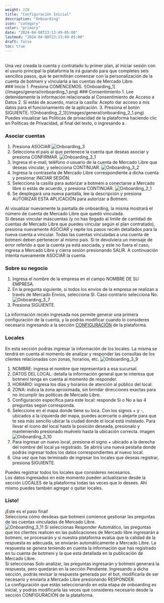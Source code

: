 ```yaml
---
weight: 228
title: "Configuración Inicial"
description: "Onboarding"
icon: "category"
color: "primary"
date: "2024-04-08T23:13:49-05:00"
lastmod: "2024-04-08T23:13:49-05:00"
draft: false
toc: true
---
```

<br>
 Una vez creada la cuenta y contratado tu primer plan, al iniciar sesión con el usurio principal la plataforma te irá guiando para que completes seis sencillos pasos, que te permitirán comenzar con la personalización de la cuenta de botmeni y vincularla a las cuentas de Mercado Libre. 
<br>
### Inicio
1. Presiona COMENCEMOS. 
![Onboarding_1](/images/general/onboarding_1.png)
### Consentimiento
1. Lee detenidamente la información relacionada al Consentimiento de Acceso a Datos
2. Si estás de acuerdo, marca la casilla: Acepto dar acceso a mis datos para el funcionamiento de la aplicación.
3. Presiona el botón SIGUIENTE.
![Onboarding_2_1](/images/general/onboarding_2_1.png)
Puedes visualizar las Politicas de privacidad de la plataforma haciendo clic en Políticas de Privacidad, al final del texto, o ingresando a <https://botmeni.com/terminos-y-condiciones/index.html>.

### Asociar cuentas
1. Presiona ASOCIAR
![Onboarding_3](/images/general/onboarding_3.png)
2. Selecciona el país al que pertenece la cuenta que deseas asociar y presiona CONFIRMAR.
![Onboarding_3_1](/images/general/onboarding_3_1.png)
3. Ingresa el e-mail, teléfono o usuario de la cuenta de Mercado Libre que deseas vincular, y selecciona CONTINUAR.
![Onboarding_3_2](/images/general/onboarding_3_2.png)
4. Ingresa la contraseña de Mercado Libre correspondiente a dicha cuenta y presionar INICIAR SESIÓN.
5. Selecciona la casilla para autorizar a botmeni a conectarse a Mercado libre si estás de acuerdo, y presiona CONTINUAR.
![Onboarding_2_1](/images/general/onboarding_3_4.png) 
6. Se desplegará una nueva pantalla, lee la descripción y presiona AUTORIZAR ESTA APLICACIÓN para autorizar a Botmeni.

Al visualizar nuevamente la pantalla de onboarding, la misma mostrará el número de cuenta de Mercado Libre que quedó vinculada.<br>
Si deseas vincular máscuentas (y no has llegado al límite de cantidad de cuentas de Mercado Libre que puedes vincular según el plan contratado), presiona nuevamente ASOCIAR y repite los pasos recién detallados para la nueva cuenta a vincular. Todas las cuentas vinculadas a una cuenta de botmeni deben pertenecer al mismo país. 
Si te devolviera un mensaje de error referido a que la cuenta ya está asociada, y este no fuera el caso, ingresa a Mercado Libre y cierra sesión presionando SALIR. A continuación intenta nuevamente ASOCIAR la cuenta.

### Sobre su negocio
1. Ingresa el nombre de la empresa en el campo NOMBRE DE SU EMPRESA.
2. En la pregunta siguiente, si todos los envíos de la empresa se realizan a través de Mercado Envíos, selecciona SI. Caso contrario selecciona No.
![Onboarding_3_7](/images/general/onboarding_3_7.png) 
3. Presiona SIGUIENTE.

La información recién ingresada nos permite generar una primera configuración de la cuenta, y la podrás modificar cuando lo consideres necesario ingresando a la sección [CONFIGURACIÓN](../../Personaliza%20tu%20cuenta%20de%20botmeni/) de la plataforma.

### Locales

En esta sección podrás ingresar la información de los locales. La misma se tendrá en cuenta al momento de analizar y responder las consultas de los clientes relacionadas con zonas, horarios, etc.
![Onboarding_3_9](/images/general/onboarding_3_9.png) 
1. NOMBRE: ingresa el nombre que representará a esa sucursal.
2. DATOS DEL LOCAL: detalla la información general que te interesa que botmeni tenga en cuenta al momento de responder.
3. HORARIO: ingresa los días y horarios de atención al público del local.
4. ZONA: indica la zona aproximada, sin brindar direcciones exactas para no incumplir las políticas de Mercado Libre.
5. Configuración específica para este local: responde Si o No a las 4 preguntas según corresponda. 
6. Seleccione en el mapa donde tiene su loca. Con los signos + y -, ubicados a la izquierda del mapa, puedes acercarte o alejarte para que te sea más sencillo ubicar la ciudad donde el local está instalado. Para llevar el ícono del local hasta la posición deseada, presionalo y manteniendo presionado muévelo hasta la ubicación correcta.
imagen
![Onboarding_3_10](/images/general/onboarding_3_10.png) 
7. Para ingresar un nuevo local, presiona el signo + ubicado a la derecha del nombre del local ya registrado. Se abrirá una nueva pestaña donde podrás ingresar todos los datos correspondientes al nuevo local.
8. Una vez que has terminado de ingresar los locales que deseas registrar, presiona SIGUIENTE.

Puedes registrar todos los locales que consideres necesarios.<br>
Los datos ingresados en este momento pueden actualizarse desde la sección LOCALES de la plataforma todas las veces que lo desees. Ahí mismo puedes también agregar o quitar locales. 

### Listo!

¡Este es el paso final! <br>
Selecciona cómo desdeas que botmeni comience gestionar las preguntas de las cuentas vinculadas de Mercado Libre.
<br>
![Onboarding_3_11](/images/general/onboarding_3_11.png) 
Si seleccionas Responder Automático, las preguntas que los clientes realicen en las publicaciones de Mercado libre ingresarán a botmeni, se procesarán y si nuestra plataforma evalúa que la calidad de la respuesta es adecuada, se enviarán automáticamente a Mercado Libre. La respuesta se genera teniendo en cuenta la información que has registrado en tu cuenta de botmeni y la que está detallada en la publicación de Mercado Libre.<br>
Si seleccionas Solo analizar, las preguntas ingresarán y botmeni generará la respuesta, pero quedarán en la sección Pendiente. Ingresando a dicha sección, podrás revisar la respuesta generada por el bot, modificarla de ser necesario y enviarla a Mercado Libre presionando RESPONDER.<br>
La configuración que estás seleccionando en esta etapa de onboarding es inicial, y podrás modificarla las veces que consideres necesario desde la sección CONFIGURACIÓN de la plataforma.